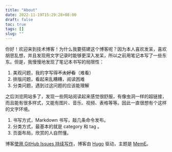 ```yaml
---
title: "About"
date: 2022-11-19T15:29:28+08:00
draft: false
toc: true
tags: [] 
slug: ""
---
```


你好！欢迎来到技术博客！为什么我要搭建这个博客呢？因为本人喜欢发呆，喜欢胡思乱想，并且发现用文字记录时能够更深入发呆，所以之前用笔记本写了一些东东。但是，我慢慢地发现了笔记本书写的局限性：

1. 美观问题，我的字写得~~不太好看~~（难看）
2. 排版问题，看起来乱糟糟，阅读困难
3. 分类问题，遇到过这问题的应该能理解

之后浏览网站多了，发现一些网站阅读起来感觉很舒服，有像虫洞一样的超链接，而且能有很多样式，又能有图片、音乐、视频、表格等等。因此一直很想有个这样的文字环境。

1. 书写方式，Markdown 书写，敲几条命令发布。
2. 分类方式，最基本的就是 category 和 tag 。
3. 页面布局，欣赏的人自然懂。


博客[使用 GitHub Issues 持续写作](/tech/continuous-writing-with-github-issues/)，博客由 [Hugo](https://gohugo.io/) 驱动，主题是 [MemE](https://github.com/reuixiy/hugo-theme-meme)。